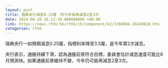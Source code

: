 ```yaml
---
layout: post
title: 瑞典央行減息0.25厘　料今年或再減息2至3次
date: 2024-08-20 16:13:39.000000000 +08:00
link: https://news.rthk.hk/rthk/ch/component/k2/1766894-20240820.htm
categories: rthk
---
```


瑞典央行一如預期減息0.25厘，指標利率降至3.5厘，是今年第2次減息。

央行表示，通脹持續下滑，認為通脹前景符合目標，委員會估計減息速度可能比6月預測快。如果通脹前景維持不變，今年仍可能再減息2至3次。

